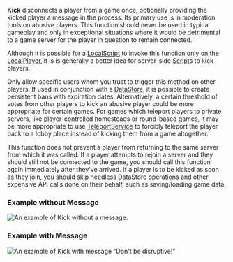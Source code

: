 **Kick** disconnects a player from a game once, optionally providing the kicked player a message in the process. Its primary use is in moderation tools on abusive players. This function should never be used in typical gameplay and only in exceptional situations where it would be detrimental to a game server for the player in question to remain connected.

Although it is possible for a [LocalScript](https://developer.roblox.com/en-us/api-reference/class/LocalScript) to invoke this function only on the [LocalPlayer](https://developer.roblox.com/en-us/api-reference/property/Players/LocalPlayer), it is is generally a better idea for server-side [Script](https://developer.roblox.com/en-us/api-reference/class/Script)s to kick players.

Only allow specific users whom you trust to trigger this method on other players. If used in conjunction with a [DataStore](https://developer.roblox.com/en-us/api-reference/class/DataStore), it is possible to create persistent bans with expiration dates. Alternatively, a certain threshold of votes from other players to kick an abusive player could be more appropriate for certain games. For games which teleport players to private servers, like player-controlled homesteads or round-based games, it may be more appropriate to use [TeleportService](https://developer.roblox.com/en-us/api-reference/class/TeleportService) to forcibly teleport the player back to a lobby place instead of kicking them from a game altogether.

This function does not prevent a player from returning to the same server from which it was called. If a player attempts to rejoin a server and they should still not be connected to the game, you should call this function again immediately after they've arrived. If a player is to be kicked as soon as they join, you should skip needless DataStore operations and other expensive API calls done on their behalf, such as saving/loading game data.

### Example without Message

![An example of Kick without a message.](https://developer.roblox.com/assets/blt6d90cfb7f10d0562/Kick.jpg)

### Example with Message

![An example of Kick with message "Don't be disruptive!"](https://developer.roblox.com/assets/blt1a61a7fb809374d1/Kick-With-Message.jpg)